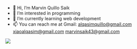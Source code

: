 - 👋 Hi, I’m Marvin Quillo Saik
- 👀 I’m interested in programming
- 🌱 I’m currently learning web development
- 📫 You can reach me at Gmail:
         alqasimquillo@gmail.com
         xiaoalqasim@gmail.com
         marvinsaik43@gmail.com
         
         
<img src="{https://img.shields.io/badge/Gmail-D14836?style=for-the-badge&logo=gmail&logoColor=white}" />
